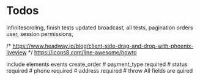 # Todos
 infinitescroling, finish tests updated broadcast, all tests, pagination orders user, session permissions,


/* https://www.headway.io/blog/client-side-drag-and-drop-with-phoenix-liveview */
https://icons8.com/line-awesome/howto

include elements events create_order
    # payment_type required
    # status required
    # phone required
    # address required
    # throw All fields are quired
